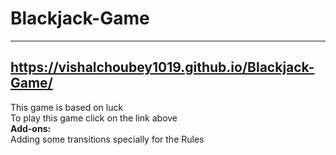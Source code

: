 # Blackjack-Game
---
https://vishalchoubey1019.github.io/Blackjack-Game/
---
This game is based on luck
<br>
To play this game click on the link above 
<br>
<b>Add-ons:</b>
<br>Adding some transitions specially for the Rules
